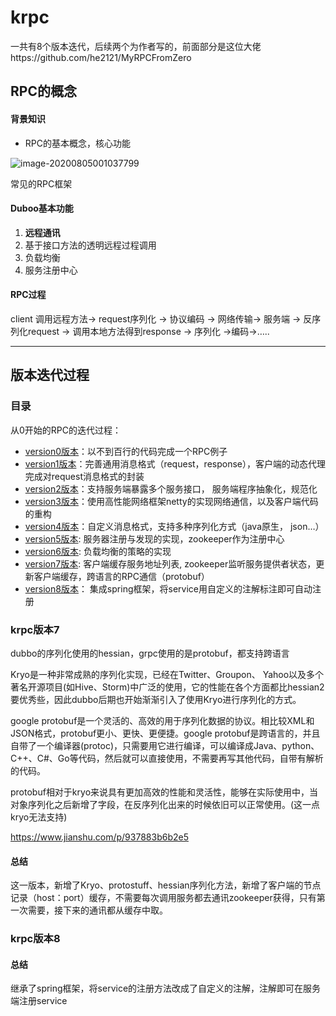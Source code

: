 # krpc

一共有8个版本迭代，后续两个为作者写的，前面部分是这位大佬https://github.com/he2121/MyRPCFromZero



## RPC的概念

#### 背景知识

- RPC的基本概念，核心功能

![image-20200805001037799](http://ganghuan.oss-cn-shenzhen.aliyuncs.com/img/image-20200805124759206.png)

常见的RPC框架

#### Duboo基本功能

1. **远程通讯**
2. 基于接口方法的透明远程过程调用
3. 负载均衡
4. 服务注册中心

#### RPC过程

client 调用远程方法-> request序列化 -> 协议编码 -> 网络传输-> 服务端 -> 反序列化request -> 调用本地方法得到response -> 序列化 ->编码->…..



------



## 版本迭代过程

### 目录

从0开始的RPC的迭代过程：

- [version0版本](#0.一个最简单的RPC调用)：以不到百行的代码完成一个RPC例子
- [version1版本](#1.MyRPC版本1)：完善通用消息格式（request，response），客户端的动态代理完成对request消息格式的封装
- [version2版本](#2.MyRPC版本2)：支持服务端暴露多个服务接口， 服务端程序抽象化，规范化
- [version3版本](#3.MyRPC版本3)：使用高性能网络框架netty的实现网络通信，以及客户端代码的重构
- [version4版本](#4.MyRPC版本4)：自定义消息格式，支持多种序列化方式（java原生， json…）
- [version5版本](#5.MyRPC版本5):   服务器注册与发现的实现，zookeeper作为注册中心
- [version6版本](#MyRPC版本6):   负载均衡的策略的实现
- [version7版本](#7.MyRPC版本7):   客户端缓存服务地址列表, zookeeper监听服务提供者状态，更新客户端缓存，跨语言的RPC通信（protobuf）
- [version8版本](#8.MyRPC版本8)： 集成spring框架，将service用自定义的注解标注即可自动注册



### krpc版本7

dubbo的序列化使用的hessian，grpc使用的是protobuf，都支持跨语言

Kryo是一种非常成熟的序列化实现，已经在Twitter、Groupon、 Yahoo以及多个著名开源项目(如Hive、Storm)中广泛的使用，它的性能在各个方面都比hessian2要优秀些，因此dubbo后期也开始渐渐引入了使用Kryo进行序列化的方式。

google protobuf是一个灵活的、高效的用于序列化数据的协议。相比较XML和JSON格式，protobuf更小、更快、更便捷。google protobuf是跨语言的，并且自带了一个编译器(protoc)，只需要用它进行编译，可以编译成Java、python、C++、C#、Go等代码，然后就可以直接使用，不需要再写其他代码，自带有解析的代码。

protobuf相对于kryo来说具有更加高效的性能和灵活性，能够在实际使用中，当对象序列化之后新增了字段，在反序列化出来的时候依旧可以正常使用。(这一点kryo无法支持)

https://www.jianshu.com/p/937883b6b2e5

#### 总结

这一版本，新增了Kryo、protostuff、hessian序列化方法，新增了客户端的节点记录（host：port）缓存，不需要每次调用服务都去通讯zookeeper获得，只有第一次需要，接下来的通讯都从缓存中取。



### krpc版本8

#### 总结

继承了spring框架，将service的注册方法改成了自定义的注解，注解即可在服务端注册service